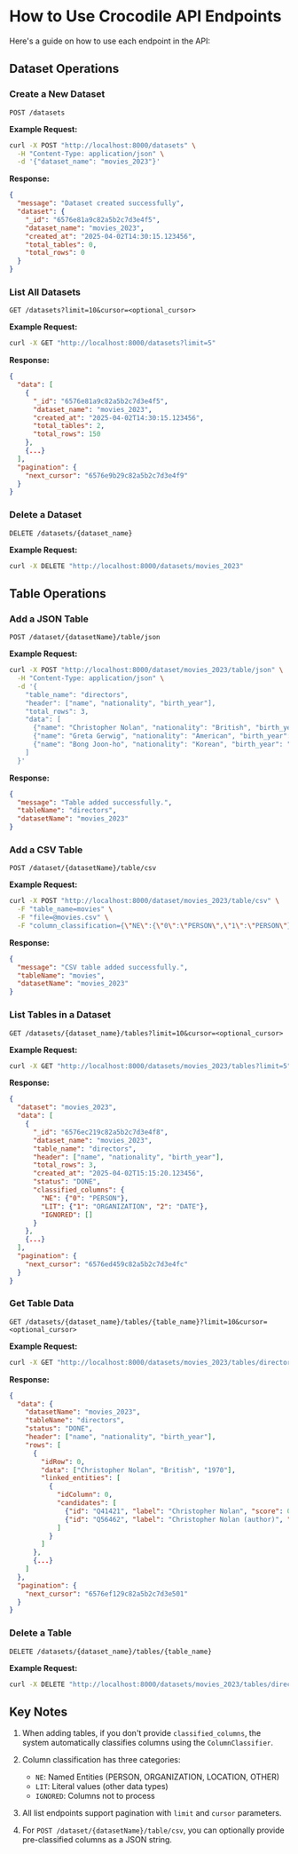 # How to Use Crocodile API Endpoints

Here's a guide on how to use each endpoint in the API:

## Dataset Operations

### Create a New Dataset

```
POST /datasets
```

**Example Request:**
```bash
curl -X POST "http://localhost:8000/datasets" \
  -H "Content-Type: application/json" \
  -d '{"dataset_name": "movies_2023"}'
```

**Response:**
```json
{
  "message": "Dataset created successfully",
  "dataset": {
    "_id": "6576e81a9c82a5b2c7d3e4f5",
    "dataset_name": "movies_2023",
    "created_at": "2025-04-02T14:30:15.123456",
    "total_tables": 0,
    "total_rows": 0
  }
}
```

### List All Datasets

```
GET /datasets?limit=10&cursor=<optional_cursor>
```

**Example Request:**
```bash
curl -X GET "http://localhost:8000/datasets?limit=5"
```

**Response:**
```json
{
  "data": [
    {
      "_id": "6576e81a9c82a5b2c7d3e4f5",
      "dataset_name": "movies_2023",
      "created_at": "2025-04-02T14:30:15.123456",
      "total_tables": 2,
      "total_rows": 150
    },
    {...}
  ],
  "pagination": {
    "next_cursor": "6576e9b29c82a5b2c7d3e4f9"
  }
}
```

### Delete a Dataset

```
DELETE /datasets/{dataset_name}
```

**Example Request:**
```bash
curl -X DELETE "http://localhost:8000/datasets/movies_2023"
```

## Table Operations

### Add a JSON Table

```
POST /dataset/{datasetName}/table/json
```

**Example Request:**
```bash
curl -X POST "http://localhost:8000/dataset/movies_2023/table/json" \
  -H "Content-Type: application/json" \
  -d '{
    "table_name": "directors",
    "header": ["name", "nationality", "birth_year"],
    "total_rows": 3,
    "data": [
      {"name": "Christopher Nolan", "nationality": "British", "birth_year": "1970"},
      {"name": "Greta Gerwig", "nationality": "American", "birth_year": "1983"},
      {"name": "Bong Joon-ho", "nationality": "Korean", "birth_year": "1969"}
    ]
  }'
```

**Response:**
```json
{
  "message": "Table added successfully.",
  "tableName": "directors",
  "datasetName": "movies_2023"
}
```

### Add a CSV Table

```
POST /dataset/{datasetName}/table/csv
```

**Example Request:**
```bash
curl -X POST "http://localhost:8000/dataset/movies_2023/table/csv" \
  -F "table_name=movies" \
  -F "file=@movies.csv" \
  -F "column_classification={\"NE\":{\"0\":\"PERSON\",\"1\":\"PERSON\"},\"LIT\":{\"2\":\"DATE\"},\"IGNORED\":[]}"
```

**Response:**
```json
{
  "message": "CSV table added successfully.",
  "tableName": "movies",
  "datasetName": "movies_2023"
}
```

### List Tables in a Dataset

```
GET /datasets/{dataset_name}/tables?limit=10&cursor=<optional_cursor>
```

**Example Request:**
```bash
curl -X GET "http://localhost:8000/datasets/movies_2023/tables?limit=5"
```

**Response:**
```json
{
  "dataset": "movies_2023",
  "data": [
    {
      "_id": "6576ec219c82a5b2c7d3e4f8",
      "dataset_name": "movies_2023",
      "table_name": "directors",
      "header": ["name", "nationality", "birth_year"],
      "total_rows": 3,
      "created_at": "2025-04-02T15:15:20.123456",
      "status": "DONE",
      "classified_columns": {
        "NE": {"0": "PERSON"},
        "LIT": {"1": "ORGANIZATION", "2": "DATE"},
        "IGNORED": []
      }
    },
    {...}
  ],
  "pagination": {
    "next_cursor": "6576ed459c82a5b2c7d3e4fc"
  }
}
```

### Get Table Data

```
GET /datasets/{dataset_name}/tables/{table_name}?limit=10&cursor=<optional_cursor>
```

**Example Request:**
```bash
curl -X GET "http://localhost:8000/datasets/movies_2023/tables/directors?limit=2"
```

**Response:**
```json
{
  "data": {
    "datasetName": "movies_2023",
    "tableName": "directors",
    "status": "DONE",
    "header": ["name", "nationality", "birth_year"],
    "rows": [
      {
        "idRow": 0,
        "data": ["Christopher Nolan", "British", "1970"],
        "linked_entities": [
          {
            "idColumn": 0,
            "candidates": [
              {"id": "Q41421", "label": "Christopher Nolan", "score": 0.95},
              {"id": "Q56462", "label": "Christopher Nolan (author)", "score": 0.42}
            ]
          }
        ]
      },
      {...}
    ]
  },
  "pagination": {
    "next_cursor": "6576ef129c82a5b2c7d3e501"
  }
}
```

### Delete a Table

```
DELETE /datasets/{dataset_name}/tables/{table_name}
```

**Example Request:**
```bash
curl -X DELETE "http://localhost:8000/datasets/movies_2023/tables/directors"
```

## Key Notes

1. When adding tables, if you don't provide `classified_columns`, the system automatically classifies columns using the `ColumnClassifier`.

2. Column classification has three categories:
   - `NE`: Named Entities (PERSON, ORGANIZATION, LOCATION, OTHER)
   - `LIT`: Literal values (other data types)
   - `IGNORED`: Columns not to process

3. All list endpoints support pagination with `limit` and `cursor` parameters.

4. For `POST /dataset/{datasetName}/table/csv`, you can optionally provide pre-classified columns as a JSON string.
